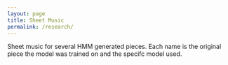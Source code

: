 ```yaml
---
layout: page
title: Sheet Music
permalink: /research/
---
```


Sheet music for several HMM generated pieces.  Each name is the original piece the model was trained on and the specifc model used.
